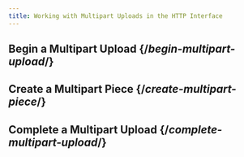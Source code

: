 ```yaml
---
title: Working with Multipart Uploads in the HTTP Interface
---
```

## Begin a Multipart Upload {/*begin-multipart-upload*/}
## Create a Multipart Piece {/*create-multipart-piece*/}
## Complete a Multipart Upload  {/*complete-multipart-upload*/}
